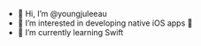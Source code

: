 - 👋 Hi, I’m @youngjuleeau
- 👀 I’m interested in developing native iOS apps  
- 🌱 I’m currently learning Swift



<!---
youngjuleeau/youngjuleeau is a ✨ special ✨ repository because its `README.md` (this file) appears on your GitHub profile.
You can click the Preview link to take a look at your changes.
--->
